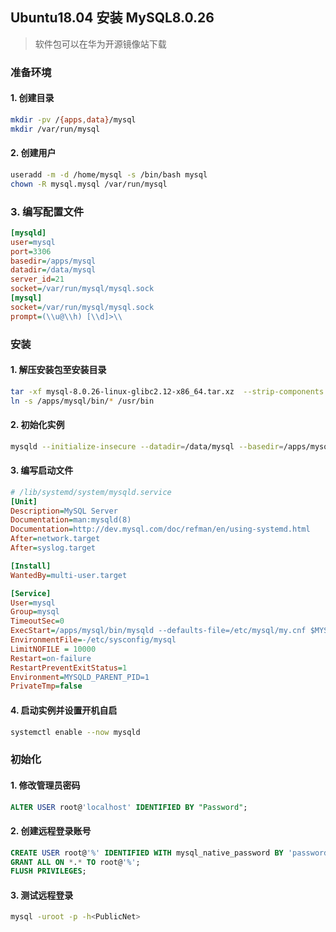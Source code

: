 ## Ubuntu18.04 安装 MySQL8.0.26
> 软件包可以在华为开源镜像站下载

### 准备环境
#### 1. 创建目录
``` bash
mkdir -pv /{apps,data}/mysql
mkdir /var/run/mysql
```
#### 2. 创建用户
``` bash
useradd -m -d /home/mysql -s /bin/bash mysql
chown -R mysql.mysql /var/run/mysql
```
### 3. 编写配置文件
```ini
[mysqld]
user=mysql
port=3306
basedir=/apps/mysql
datadir=/data/mysql
server_id=21
socket=/var/run/mysql/mysql.sock
[mysql]
socket=/var/run/mysql/mysql.sock
prompt=(\\u@\\h) [\\d]>\\
``` 
### 安装
#### 1. 解压安装包至安装目录
``` bash
tar -xf mysql-8.0.26-linux-glibc2.12-x86_64.tar.xz  --strip-components 1  -C /apps/mysql/
ln -s /apps/mysql/bin/* /usr/bin
```

#### 2. 初始化实例
```bash
mysqld --initialize-insecure --datadir=/data/mysql --basedir=/apps/mysql --user=mysql 
```

#### 3. 编写启动文件
``` ini
# /lib/systemd/system/mysqld.service
[Unit]
Description=MySQL Server
Documentation=man:mysqld(8)
Documentation=http://dev.mysql.com/doc/refman/en/using-systemd.html
After=network.target
After=syslog.target

[Install]
WantedBy=multi-user.target

[Service]
User=mysql
Group=mysql
TimeoutSec=0
ExecStart=/apps/mysql/bin/mysqld --defaults-file=/etc/mysql/my.cnf $MYSQLD_OPTS
EnvironmentFile=-/etc/sysconfig/mysql
LimitNOFILE = 10000
Restart=on-failure
RestartPreventExitStatus=1
Environment=MYSQLD_PARENT_PID=1
PrivateTmp=false
```


#### 4. 启动实例并设置开机自启
``` bash
systemctl enable --now mysqld
```

### 初始化

#### 1. 修改管理员密码
``` sql
ALTER USER root@'localhost' IDENTIFIED BY "Password";
```

#### 2. 创建远程登录账号
``` sql
CREATE USER root@'%' IDENTIFIED WITH mysql_native_password BY 'password';
GRANT ALL ON *.* TO root@'%';
FLUSH PRIVILEGES;
```

#### 3. 测试远程登录
``` bash
mysql -uroot -p -h<PublicNet>
```
